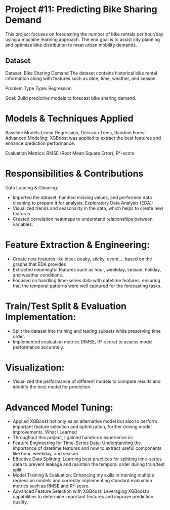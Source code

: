 # Project #11: Predicting Bike Sharing Demand
This project focuses on forecasting the number of bike rentals per hour/day using a machine learning approach. The end goal is to assist city planning and optimize bike distribution to meet urban mobility demands.

## Dataset
Dataset: Bike Sharing Demand
The dataset contains historical bike rental information along with features such as date, time, weather, and season.

Problem Type
Type: Regression

Goal: Build predictive models to forecast bike sharing demand.

# Models & Techniques Applied
Baseline Models:Linear Regression, Decision Trees, Random Forest
Advanced Modeling: XGBoost was applied to extract the best features and enhance prediction performance.

Evaluation Metrics: RMSE (Root Mean Square Error), R²-score

# Responsibilities & Contributions
Data Loading & Cleaning:
- Imported the dataset, handled missing values, and performed data cleaning to prepare it for analysis.
Exploratory Data Analysis (EDA):
- Visualized trends and seasonality in the data, which helps to create new features
- Created correlation heatmaps to understand relationships between variables.
# Feature Extraction & Engineering:
- Create new features like ideal, peaky, sticky, event,... based on the graphs that EDA provides
- Extracted meaningful features such as hour, weekday, season, holiday, and weather conditions.
- Focused on handling time-series data with datetime features, ensuring that the temporal patterns were well captured for the forecasting tasks.
# Train/Test Split & Evaluation Implementation:
- Split the dataset into training and testing subsets while preserving time order.
- Implemented evaluation metrics (RMSE, R²-score) to assess model performance accurately.
# Visualization:
- Visualized the performance of different models to compare results and identify the best model for prediction.
# Advanced Model Tuning:
- Applied XGBoost not only as an alternative model but also to perform important feature selection and optimization, further driving model improvements.
What I Learned
- Throughout this project, I gained hands-on experience in:
- Feature Engineering for Time-Series Data: Understanding the importance of datetime features and how to extract useful components like hour, weekday, and season.
- Effective Data Splitting: Learning best practices for splitting time-series data to prevent leakage and maintain the temporal order during train/test split.
- Model Training & Evaluation: Enhancing my skills in training multiple regression models and correctly implementing standard evaluation metrics such as RMSE and R²-score.
- Advanced Feature Selection with XGBoost: Leveraging XGBoost’s capabilities to determine important features and improve prediction quality.

